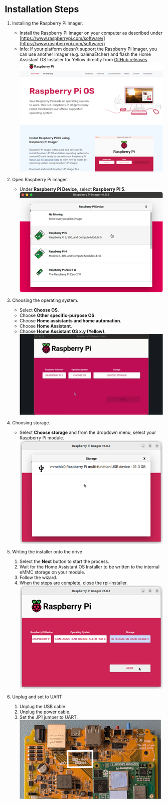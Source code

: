 # Installation Steps

1. Installing the Raspberry Pi Imager.

   - Install the Raspberry Pi Imager on your computer as described under [https://www.raspberrypi.com/software/](https://www.raspberrypi.com/software/)
   - Info: If your platform doesn't support the Raspberry Pi Imager, you can use another imager (e.g. balenaEtcher) and flash the Home Assistant OS Installer for Yellow directly from [GitHub releases](https://github.com/NabuCasa/yellow-buildroot/releases).
   ![rpi_imager.png](/static/img/yellow/rpi_imager.png)

2. Open Raspberry Pi Imager.
   - Under **Raspberry Pi Device**, select **Raspberry Pi 5**.
   ![yellow_rpi-imager_select_device_cm5.png](/static/img/yellow/yellow_rpi-imager_select_device_cm5.png)

3. Choosing the operating system.

   - Select **Choose OS**.
   - Choose **Other specific-purpose OS**.
   - Choose **Home assistants and home automation**.
   - Choose **Home Assistant**.
   - Choose **Home Assistant OS x.y (Yellow)**.
   ![yellow_rpi-imager_cm5_module_image.webp](/static/img/yellow/yellow_rpi-imager_cm5_module_image.webp)

4. Choosing storage.

   - Select **Choose storage** and from the dropdown menu, select your Raspberry Pi module.
   ![rpi_choose_storage_cm5.png](/static/img/yellow/rpi_choose_storage_cm5.png)

5. Writing the installer onto the drive

   1. Select the **Next** button to start the process.
   2. Wait for the Home Assistant OS Installer to be written to the internal eMMC storage on your module.
   3. Follow the wizard.
   4. When the steps are complete, close the rpi-installer.
   ![rpi_choose_next.png](/static/img/yellow/rpi_choose_next.png)

6. Unplug and set to UART

   1. Unplug the USB cable.
   2. Unplug the power cable.
   3. Set the JP1 jumper to UART.
   ![yellow_jp1_to_uart.png](/static/img/yellow/yellow_jp1_to_uart.png)
